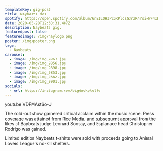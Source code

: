 ```yaml
---
templateKey: gig-post
title: Naybeats dos
spotify: https://open.spotify.com/album/6nBILOH3PcGRPlcsG3rzR4?si=WF4IBzrNRkeOMJxDfBax_Q
date: 2020-05-28T12:38:31.487Z
description: Naybeats gig.
featuredpost: false
featuredimage: /img/naylogo.png
poster: /img/poster.png
tags:
  - Naybeats
carousel:
  - image: /img/img_9867.jpg
  - image: /img/img_9856.jpg
  - image: /img/img_9898.jpg
  - image: /img/img_9853.jpg
  - image: /img/img_9882.jpg
  - image: /img/img_9901.jpg
socials:
  - url: https://instagram.com/bigduckpteltd
---
```

youtube VDFMAst6o-U

The sold-out show garnered critical acclaim within the music scene. Press coverage was attained from Rice Media, and subsequent approval from the likes of Baybeats judge Leonard Soosay, and Esplanade head Christopher Rodrigo was gained.

Limited edition Naybeats t-shirts were sold with proceeds going to Animal Lovers League's no-kill shelters.